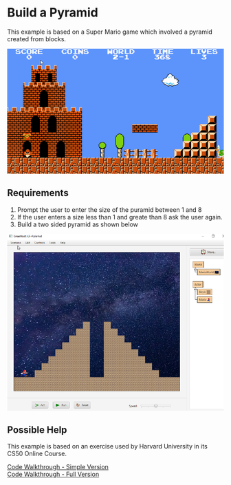 # Build a Pyramid
This example is based on a Super Mario game which involved a pyramid created from blocks.

![Super Mario Bros](https://github.com/BNU-CO452/Java-Apps/blob/main/images/Mario%2001.png)

## Requirements
1. Prompt the user to enter the size of the puramid between 1 and 8
2. If the user enters a size less than 1 and greate than 8 ask the user again.
3. Build a two sided pyramid as shown below

![Expected Output](https://github.com/BNU-CO452/Java-Apps/blob/main/images/Mario%2002.png)

## Possible Help
This example is based on an exercise used by Harvard University in its CS50 Online Course.

[Code Walkthrough - Simple Version](https://cs50.harvard.edu/x/2022/psets/1/mario/less/)     
[Code Walkthrough - Full Version](https://cs50.harvard.edu/x/2022/psets/1/mario/more/)
